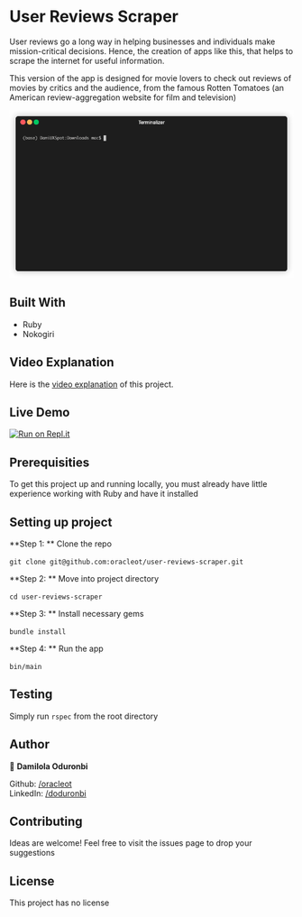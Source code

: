 # User Reviews Scraper

User reviews go a long way in helping businesses and individuals make mission-critical decisions. Hence, the creation of apps like this, that helps to scrape the internet for useful information.

This version of the app is designed for movie lovers to check out reviews of movies by critics and the audience, from the famous Rotten Tomatoes (an American review-aggregation website for film and television)

![screenshot](./app_demo.gif)

## Built With
* Ruby
* Nokogiri

## Video Explanation

Here is the [video explanation](https://www.loom.com/share/2f21d9d832864e478a11af36f318d9e2) of this project.

## Live Demo

[![Run on Repl.it](https://repl.it/badge/github/oracleot/user-reviews-scraper)](https://repl.it/@oracleot/User-Reviews-Scraper)

## Prerequisities

To get this project up and running locally, you must already have little experience working with Ruby and have it installed

## Setting up project

**Step 1: ** Clone the repo

`git clone git@github.com:oracleot/user-reviews-scraper.git`

**Step 2: ** Move into project directory

`cd user-reviews-scraper`

**Step 3: ** Install necessary gems

`bundle install`

**Step 4: ** Run the app

`bin/main`

## Testing
Simply run `rspec` from the root directory

## Author
👤 **Damilola Oduronbi**

Github: [/oracleot](https://github.com/oracleot)<br />
LinkedIn: [/doduronbi](https://www.linkedin.com/in/doduronbi/)

## Contributing
Ideas are welcome! Feel free to visit the issues page to drop your suggestions

## License
This project has no license
